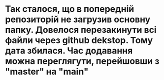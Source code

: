 # Так сталося, що в попередній репозиторій не загрузив основну папку. Довелося перезакинути всі файли через github dekstop. Тому дата збилася. Час додавання можна переглягути, перейшовши з "master" на "main"
